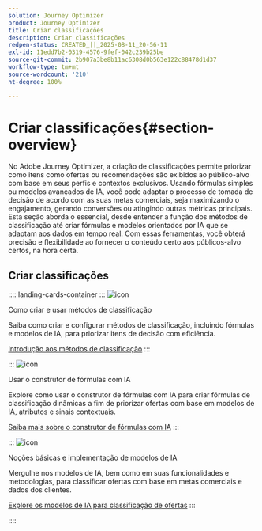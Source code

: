```yaml
---
solution: Journey Optimizer
product: Journey Optimizer
title: Criar classificações
description: Criar classificações
redpen-status: CREATED_||_2025-08-11_20-56-11
exl-id: 11edd7b2-0319-4576-9fef-042c239b25be
source-git-commit: 2b907a3be8b11ac6308d0b563e122c88478d1d37
workflow-type: tm+mt
source-wordcount: '210'
ht-degree: 100%

---
```


# Criar classificações{#section-overview}

No Adobe Journey Optimizer, a criação de classificações permite priorizar como itens como ofertas ou recomendações são exibidos ao público-alvo com base em seus perfis e contextos exclusivos. Usando fórmulas simples ou modelos avançados de IA, você pode adaptar o processo de tomada de decisão de acordo com as suas metas comerciais, seja maximizando o engajamento, gerando conversões ou atingindo outras métricas principais. Esta seção aborda o essencial, desde entender a função dos métodos de classificação até criar fórmulas e modelos orientados por IA que se adaptam aos dados em tempo real. Com essas ferramentas, você obterá precisão e flexibilidade ao fornecer o conteúdo certo aos públicos-alvo certos, na hora certa.

## Criar classificações

:::: landing-cards-container
:::
![icon](https://cdn.experienceleague.adobe.com/icons/circle-play.svg)

Como criar e usar métodos de classificação

Saiba como criar e configurar métodos de classificação, incluindo fórmulas e modelos de IA, para priorizar itens de decisão com eficiência.

[Introdução aos métodos de classificação](../using/experience-decisioning/ranking/ranking.md)
:::

:::
![icon](https://cdn.experienceleague.adobe.com/icons/gear.svg)

Usar o construtor de fórmulas com IA

Explore como usar o construtor de fórmulas com IA para criar fórmulas de classificação dinâmicas a fim de priorizar ofertas com base em modelos de IA, atributos e sinais contextuais.

[Saiba mais sobre o construtor de fórmulas com IA](../using/experience-decisioning/ranking/ranking-formulas.md)
:::

:::
![icon](https://cdn.experienceleague.adobe.com/icons/book.svg)

Noções básicas e implementação de modelos de IA

Mergulhe nos modelos de IA, bem como em suas funcionalidades e metodologias, para classificar ofertas com base em metas comerciais e dados dos clientes.

[Explore os modelos de IA para classificação de ofertas](experience-decisioning-ai-models-landing-page.md)
:::

::::
